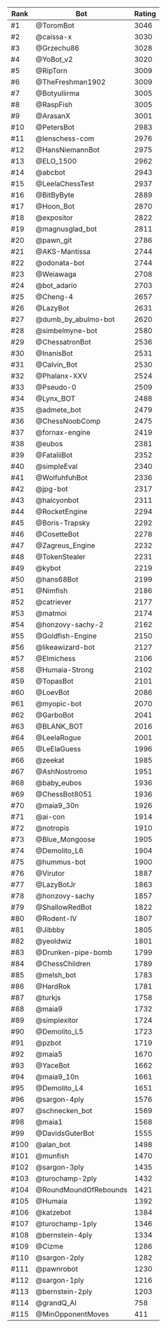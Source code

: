 Rank|Bot|Rating
---|---|---
#1|@ToromBot|3046
#2|@caissa-x|3030
#3|@Grzechu86|3028
#4|@YoBot_v2|3020
#5|@RipTorn|3009
#6|@TheFreshman1902|3009
#7|@Botyuliirma|3005
#8|@RaspFish|3005
#9|@ArasanX|3001
#10|@PetersBot|2983
#11|@lenschess-com|2976
#12|@HansNiemannBot|2975
#13|@ELO_1500|2962
#14|@abcbot|2943
#15|@LeelaChessTest|2937
#16|@BitByByte|2889
#17|@Hoon_Bot|2870
#18|@expositor|2822
#19|@magnusglad_bot|2811
#20|@pawn_git|2786
#21|@AKS-Mantissa|2744
#22|@odonata-bot|2744
#23|@Weiawaga|2708
#24|@bot_adario|2703
#25|@Cheng-4|2657
#26|@LazyBot|2631
#27|@dumb_by_abulmo-bot|2620
#28|@simbelmyne-bot|2580
#29|@ChessatronBot|2536
#30|@InanisBot|2531
#31|@Calvin_Bot|2530
#32|@Phalanx-XXV|2524
#33|@Pseudo-0|2509
#34|@Lynx_BOT|2488
#35|@admete_bot|2479
#36|@ChessNoobComp|2475
#37|@fornax-engine|2419
#38|@eubos|2381
#39|@FataliiBot|2352
#40|@simpleEval|2340
#41|@WolfuhfuhBot|2336
#42|@jpg-bot|2317
#43|@halcyonbot|2311
#44|@RocketEngine|2294
#45|@Boris-Trapsky|2292
#46|@CosetteBot|2278
#47|@Zagreus_Engine|2232
#48|@TokenStealer|2231
#49|@kybot|2219
#50|@hans68Bot|2199
#51|@Nimfish|2186
#52|@catriever|2177
#53|@matmoi|2174
#54|@honzovy-sachy-2|2162
#55|@Goldfish-Engine|2150
#56|@likeawizard-bot|2127
#57|@Elmichess|2106
#58|@Humaia-Strong|2102
#59|@TopasBot|2101
#60|@LoevBot|2086
#61|@myopic-bot|2070
#62|@GarboBot|2041
#63|@BLANK_BOT|2016
#64|@LeelaRogue|2001
#65|@LeElaGuess|1996
#66|@zeekat|1985
#67|@AshNostromo|1951
#68|@baby_eubos|1936
#69|@ChessBot8051|1936
#70|@maia9_30n|1926
#71|@ai-con|1914
#72|@notropis|1910
#73|@Blue_Mongoose|1905
#74|@Demolito_L6|1904
#75|@hummus-bot|1900
#76|@Virutor|1887
#77|@LazyBotJr|1863
#78|@honzovy-sachy|1857
#79|@ShallowRedBot|1822
#80|@Rodent-IV|1807
#81|@Jibbby|1805
#82|@yeoldwiz|1801
#83|@Drunken-pipe-bomb|1799
#84|@ChessChildren|1789
#85|@melsh_bot|1783
#86|@HardRok|1781
#87|@turkjs|1758
#88|@maia9|1732
#89|@simplexitor|1724
#90|@Demolito_L5|1723
#91|@pzbot|1719
#92|@maia5|1670
#93|@YaceBot|1662
#94|@maia9_10n|1661
#95|@Demolito_L4|1651
#96|@sargon-4ply|1576
#97|@schnecken_bot|1569
#98|@maia1|1568
#99|@DavidsGuterBot|1555
#100|@alan_bot|1498
#101|@munfish|1470
#102|@sargon-3ply|1435
#103|@turochamp-2ply|1432
#104|@RoundMoundOfRebounds|1421
#105|@Humaia|1392
#106|@katzebot|1384
#107|@turochamp-1ply|1346
#108|@bernstein-4ply|1334
#109|@Cizme|1286
#110|@sargon-2ply|1282
#111|@pawnrobot|1230
#112|@sargon-1ply|1216
#113|@bernstein-2ply|1203
#114|@grandQ_AI|758
#115|@MinOpponentMoves|411

